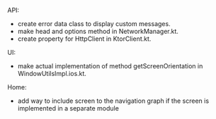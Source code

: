 API:

- create error data class to display custom messages.
- make head and options method in NetworkManager.kt.
- create property for HttpClient in KtorClient.kt.

UI:

- make actual implementation of method getScreenOrientation in WindowUtilsImpl.ios.kt.

Home:

- add way to include screen to the navigation graph if the screen is implemented in a separate
  module